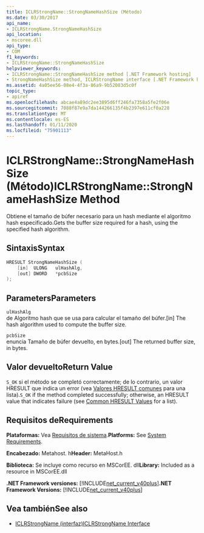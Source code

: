```yaml
---
title: ICLRStrongName::StrongNameHashSize (Método)
ms.date: 03/30/2017
api_name:
- ICLRStrongName.StrongNameHashSize
api_location:
- mscoree.dll
api_type:
- COM
f1_keywords:
- ICLRStrongName::StrongNameHashSize
helpviewer_keywords:
- ICLRStrongName::StrongNameHashSize method [.NET Framework hosting]
- StrongNameHashSize method, ICLRStrongName interface [.NET Framework hosting]
ms.assetid: 4a05ee56-08e4-4f3a-86a9-9b52083d5c0f
topic_type:
- apiref
ms.openlocfilehash: abcae4a89dc2ee3895d6ff246fa7358a5fe2f06e
ms.sourcegitcommit: 7088f87e9a7da144266135f4b2397e611cf0a228
ms.translationtype: MT
ms.contentlocale: es-ES
ms.lasthandoff: 01/11/2020
ms.locfileid: "75901113"
---
```

# <a name="iclrstrongnamestrongnamehashsize-method"></a><span data-ttu-id="6f983-102">ICLRStrongName::StrongNameHashSize (Método)</span><span class="sxs-lookup"><span data-stu-id="6f983-102">ICLRStrongName::StrongNameHashSize Method</span></span>
<span data-ttu-id="6f983-103">Obtiene el tamaño de búfer necesario para un hash mediante el algoritmo hash especificado.</span><span class="sxs-lookup"><span data-stu-id="6f983-103">Gets the buffer size required for a hash, using the specified hash algorithm.</span></span>  
  
## <a name="syntax"></a><span data-ttu-id="6f983-104">Sintaxis</span><span class="sxs-lookup"><span data-stu-id="6f983-104">Syntax</span></span>  
  
```cpp  
HRESULT StrongNameHashSize (  
    [in]  ULONG   ulHashAlg,  
    [out] DWORD   *pcbSize  
);  
```  
  
## <a name="parameters"></a><span data-ttu-id="6f983-105">Parameters</span><span class="sxs-lookup"><span data-stu-id="6f983-105">Parameters</span></span>  
 `ulHashAlg`  
 <span data-ttu-id="6f983-106">de Algoritmo hash que se usa para calcular el tamaño del búfer.</span><span class="sxs-lookup"><span data-stu-id="6f983-106">[in] The hash algorithm used to compute the buffer size.</span></span>  
  
 `pcbSize`  
 <span data-ttu-id="6f983-107">enuncia Tamaño de búfer devuelto, en bytes.</span><span class="sxs-lookup"><span data-stu-id="6f983-107">[out] The returned buffer size, in bytes.</span></span>  
  
## <a name="return-value"></a><span data-ttu-id="6f983-108">Valor devuelto</span><span class="sxs-lookup"><span data-stu-id="6f983-108">Return Value</span></span>  
 <span data-ttu-id="6f983-109">`S_OK` si el método se completó correctamente; de lo contrario, un valor HRESULT que indica un error (vea [Valores HRESULT comunes](/windows/win32/seccrypto/common-hresult-values) para una lista).</span><span class="sxs-lookup"><span data-stu-id="6f983-109">`S_OK` if the method completed successfully; otherwise, an HRESULT value that indicates failure (see [Common HRESULT Values](/windows/win32/seccrypto/common-hresult-values) for a list).</span></span>  
  
## <a name="requirements"></a><span data-ttu-id="6f983-110">Requisitos de</span><span class="sxs-lookup"><span data-stu-id="6f983-110">Requirements</span></span>  
 <span data-ttu-id="6f983-111">**Plataformas:** Vea [Requisitos de sistema](../../../../docs/framework/get-started/system-requirements.md).</span><span class="sxs-lookup"><span data-stu-id="6f983-111">**Platforms:** See [System Requirements](../../../../docs/framework/get-started/system-requirements.md).</span></span>  
  
 <span data-ttu-id="6f983-112">**Encabezado:** Metahost. h</span><span class="sxs-lookup"><span data-stu-id="6f983-112">**Header:** MetaHost.h</span></span>  
  
 <span data-ttu-id="6f983-113">**Biblioteca:** Se incluye como recurso en MSCorEE. dll</span><span class="sxs-lookup"><span data-stu-id="6f983-113">**Library:** Included as a resource in MSCorEE.dll</span></span>  
  
 <span data-ttu-id="6f983-114">**.NET Framework versiones:** [!INCLUDE[net_current_v40plus](../../../../includes/net-current-v40plus-md.md)]</span><span class="sxs-lookup"><span data-stu-id="6f983-114">**.NET Framework Versions:** [!INCLUDE[net_current_v40plus](../../../../includes/net-current-v40plus-md.md)]</span></span>  
  
## <a name="see-also"></a><span data-ttu-id="6f983-115">Vea también</span><span class="sxs-lookup"><span data-stu-id="6f983-115">See also</span></span>

- [<span data-ttu-id="6f983-116">ICLRStrongName (interfaz)</span><span class="sxs-lookup"><span data-stu-id="6f983-116">ICLRStrongName Interface</span></span>](../../../../docs/framework/unmanaged-api/hosting/iclrstrongname-interface.md)
